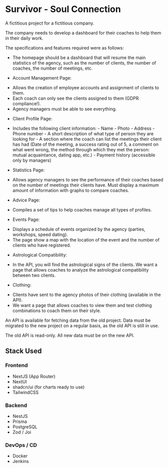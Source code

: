 # Survivor - Soul Connection

A fictitious project for a fictitious company.

The company needs to develop a dashboard for their coaches to help them in their daily work.

The specifications and features required were as follows:

- The homepage should be a dashboard that will resume the main statistics of the agency, such
as the number of clients, the number of coaches, the number of meetings, etc.

- Account Management Page:
 * Allows the creation of employee accounts and assignment of clients to them.
 * Each coach can only see the clients assigned to them (GDPR compliance!).
 * Agency managers must be able to see everything.
- Client Profile Page:
 * Includes the following client information: - Name - Photo - Address - Phone number - A short description of what type of person they are looking for - A section where the coach can list the meetings their client has had (Date of the meeting, a success rating out of 5, a comment on what went wrong, the method through which they met the person: mutual acquaintance, dating app, etc.) - Payment history (accessible only by managers)
- Statistics Page:
 * Allows agency managers to see the performance of their coaches based on the number of meetings their clients have. Must display a maximum amount of information with graphs to compare coaches.
- Advice Page:
 * Compiles a set of tips to help coaches manage all types of profiles.
- Events Page:
 * Displays a schedule of events organized by the agency (parties, workshops, speed dating).
 * The page show a map with the location of the event and the number of clients who have registered.
- Astrological Compatibility:
 * In the API, you will find the astrological signs of the clients. We want a page that allows coaches to analyze the astrological compatibility between two clients.
- Clothing:
 * Clients have sent to the agency photos of their clothing (available in the API).
 * We want a page that allows coaches to view them and test clothing combinations to coach them on their style.

An API is available for fetching data from the old project.
Data must be migrated to the new project on a regular basis, as the old API is still in use.

The old API is read-only. All new data must be on the new API.

## Stack Used
### Frontend
- NextJS (App Router)
- NextUI
- shadcn/ui (for charts ready to use)
- TailwindCSS

### Backend
- NestJS
- Prisma
- PostgreSQL
- Zod / Joi

### DevOps / CD
- Docker
- Jenkins
